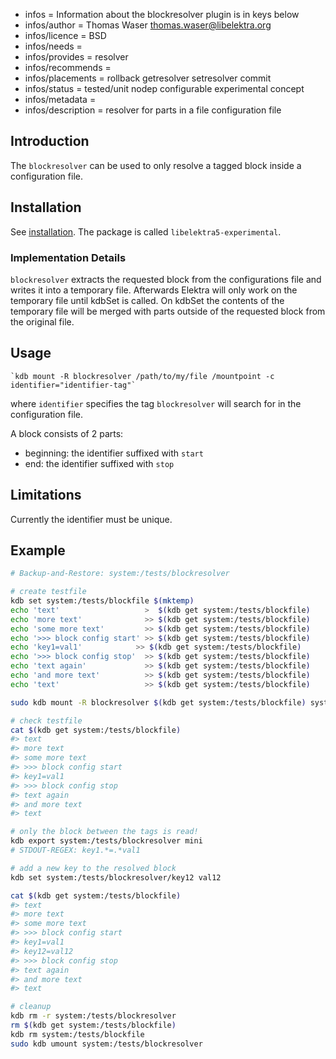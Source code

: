 - infos = Information about the blockresolver plugin is in keys below
- infos/author = Thomas Waser <thomas.waser@libelektra.org>
- infos/licence = BSD
- infos/needs =
- infos/provides = resolver
- infos/recommends =
- infos/placements = rollback getresolver setresolver commit
- infos/status = tested/unit nodep configurable experimental concept
- infos/metadata =
- infos/description = resolver for parts in a file configuration file

## Introduction

The `blockresolver` can be used to only resolve a tagged block inside a configuration file.

## Installation

See [installation](/doc/INSTALL.md).
The package is called `libelektra5-experimental`.

### Implementation Details

`blockresolver` extracts the requested block from the configurations file and writes it into a temporary file. Afterwards Elektra will only work on the temporary file until kdbSet is called. On kdbSet the contents of the temporary file will be merged with parts outside of the requested block from the original file.

## Usage

    `kdb mount -R blockresolver /path/to/my/file /mountpoint -c identifier="identifier-tag"`

where `identifier` specifies the tag `blockresolver` will search for in the configuration file.

A block consists of 2 parts:

- beginning: the identifier suffixed with `start`
- end: the identifier suffixed with `stop`

## Limitations

Currently the identifier must be unique.

## Example

```sh
# Backup-and-Restore: system:/tests/blockresolver

# create testfile
kdb set system:/tests/blockfile $(mktemp)
echo 'text'                   >  $(kdb get system:/tests/blockfile)
echo 'more text'              >> $(kdb get system:/tests/blockfile)
echo 'some more text'         >> $(kdb get system:/tests/blockfile)
echo '>>> block config start' >> $(kdb get system:/tests/blockfile)
echo 'key1=val1'            >> $(kdb get system:/tests/blockfile)
echo '>>> block config stop'  >> $(kdb get system:/tests/blockfile)
echo 'text again'             >> $(kdb get system:/tests/blockfile)
echo 'and more text'          >> $(kdb get system:/tests/blockfile)
echo 'text'                   >> $(kdb get system:/tests/blockfile)

sudo kdb mount -R blockresolver $(kdb get system:/tests/blockfile) system:/tests/blockresolver -c identifier=">>> block config" mini

# check testfile
cat $(kdb get system:/tests/blockfile)
#> text
#> more text
#> some more text
#> >>> block config start
#> key1=val1
#> >>> block config stop
#> text again
#> and more text
#> text

# only the block between the tags is read!
kdb export system:/tests/blockresolver mini
# STDOUT-REGEX: key1.*=.*val1

# add a new key to the resolved block
kdb set system:/tests/blockresolver/key12 val12

cat $(kdb get system:/tests/blockfile)
#> text
#> more text
#> some more text
#> >>> block config start
#> key1=val1
#> key12=val12
#> >>> block config stop
#> text again
#> and more text
#> text

# cleanup
kdb rm -r system:/tests/blockresolver
rm $(kdb get system:/tests/blockfile)
kdb rm system:/tests/blockfile
sudo kdb umount system:/tests/blockresolver
```
